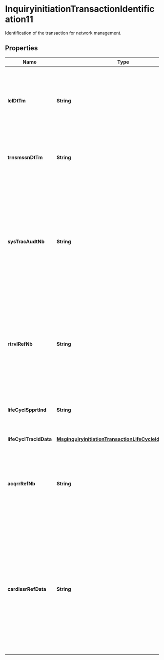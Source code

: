 

# InquiryinitiationTransactionIdentification11

Identification of the transaction for network management.

## Properties

| Name | Type | Description | Notes |
|------------ | ------------- | ------------- | -------------|
|**lclDtTm** | **String** | Local date and time the transaction takes place at the card acceptor location.  ISO 8583:87 bit 12 and 13, ISO 8583:93/2003 bit 12 |  [optional] |
|**trnsmssnDtTm** | **String** | Date and time expressed in UTC of the message as sent by the initiator. ISO 8583 bit 7 |  [optional] |
|**sysTracAudtNb** | **String** | Number assigned by a transaction originator to assist in identifying a transaction uniquely. The trace number remains unchanged for all messages within a two-message exchange (for example, request/repeat and response).  ISO 8583 bit 11. |  [optional] |
|**rtrvlRefNb** | **String** | Reference supplied by the system retaining the original source information and used to assist in locating that information or a copy thereof. ISO 8583 bit 37 |  [optional] |
|**lifeCyclSpprtInd** | **String** | Indicate the point in the transaction lifecycle at which the lifecycle identifier was assigned. |  [optional] |
|**lifeCyclTracIdData** | [**MsginquiryinitiationTransactionLifeCycleIdentification1**](MsginquiryinitiationTransactionLifeCycleIdentification1.md) |  |  [optional] |
|**acqrrRefNb** | **String** | Data supplied by an acquirer to assist in identifying a transaction (for example, for researching retrievals and chargebacks). ISO 8583:2003 bit 31 |  [optional] |
|**cardIssrRefData** | **String** | Data supplied by a card issuer in an authorisation response, financial response message or in a chargeback transaction that the acquirer may be required to provide in subsequent transactions. ISO 8583:1993 and ISO 8583:2003 bit 95. |  [optional] |



